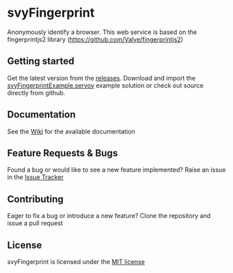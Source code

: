 # svyFingerprint
Anonymously identify a browser.  This web service is based on the fingerprintjs2 library (https://github.com/Valve/fingerprintjs2)

Getting started
-------------

Get the latest version from the [releases](https://github.com/Servoy/svyFingerprint/releases). Download and import the [svyFingerprintExample.servoy](https://github.com/Servoy/svyFingerprint/releases/download/v1.0.0/svyFingerprintExample.servoy) example solution or check out source directly from github.

Documentation
-------------
See the [Wiki](https://github.com/Servoy/svyFingerprint/wiki) for the available documentation

Feature Requests & Bugs
-----------------------
Found a bug or would like to see a new feature implemented? Raise an issue in the [Issue Tracker](https://github.com/Servoy/svyFingerprint/issues)


Contributing
-------------
Eager to fix a bug or introduce a new feature? Clone the repository and issue a pull request


License
-------
svyFingerprint is licensed under the [MIT license](https://opensource.org/licenses/MIT)
